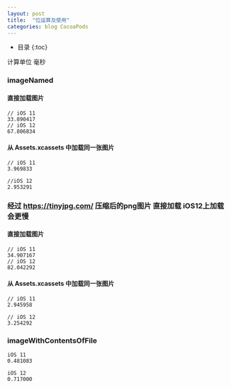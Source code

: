 ```yaml
---
layout: post
title:  "位运算及使用"
categories: blog CocoaPods
---
```


* 目录
{:toc}

计算单位 毫秒

### imageNamed

#### 直接加载图片
```
// iOS 11
33.890417
// iOS 12 
67.806834
```

#### 从 Assets.xcassets 中加载同一张图片
```
// iOS 11
3.969833

//iOS 12
2.953291
```

### 经过 https://tinyjpg.com/ 压缩后的png图片 直接加载 iOS12上加载会更慢
#### 直接加载图片
```
// iOS 11
34.907167
// iOS 12
82.042292
```
#### 从 Assets.xcassets 中加载同一张图片
```
// iOS 11
2.945958

// iOS 12
3.254292
```

### imageWithContentsOfFile
```
iOS 11
0.481083

iOS 12
0.717000
```